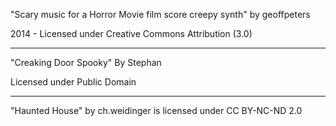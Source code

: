 "Scary music for a Horror Movie film score creepy synth"
by geoffpeters

2014 - Licensed under
Creative Commons
Attribution (3.0)

---

"Creaking Door Spooky"
By Stephan

Licensed under
Public Domain

---

"Haunted House" by ch.weidinger is licensed under CC BY-NC-ND 2.0
